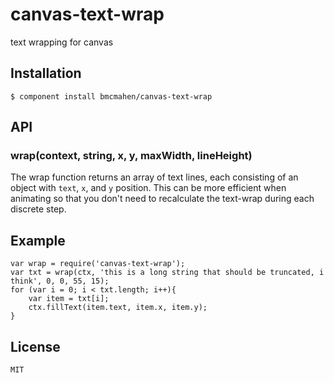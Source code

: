 
# canvas-text-wrap

text wrapping for canvas

## Installation

	$ component install bmcmahen/canvas-text-wrap

## API

### wrap(context, string, x, y, maxWidth, lineHeight)

The wrap function returns an array of text lines, each consisting of an object with `text`, `x`, and `y` position. This can be more efficient when animating so that you don't need to recalculate the text-wrap during each discrete step.


## Example

	var wrap = require('canvas-text-wrap');
	var txt = wrap(ctx, 'this is a long string that should be truncated, i think', 0, 0, 55, 15);
	for (var i = 0; i < txt.length; i++){
		var item = txt[i];
		ctx.fillText(item.text, item.x, item.y);
	}

## License

	MIT

